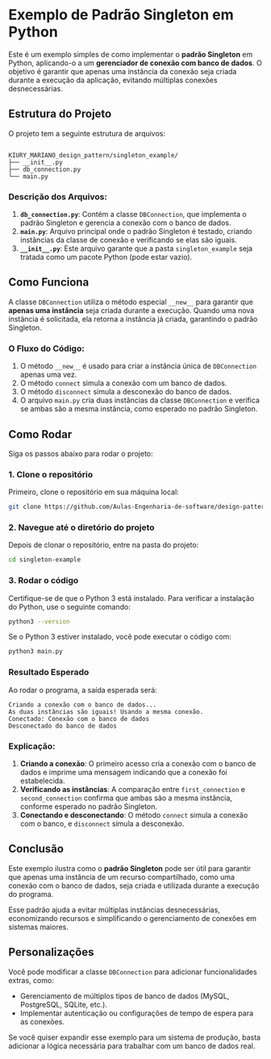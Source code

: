 # Exemplo de Padrão Singleton em Python

Este é um exemplo simples de como implementar o **padrão Singleton** em Python, aplicando-o a um **gerenciador de conexão com banco de dados**. O objetivo é garantir que apenas uma instância da conexão seja criada durante a execução da aplicação, evitando múltiplas conexões desnecessárias.

## Estrutura do Projeto

O projeto tem a seguinte estrutura de arquivos:

```

KIURY_MARIANO_design_pattern/singleton_example/
├── __init__.py
├── db_connection.py
└── main.py

```

### Descrição dos Arquivos:

1. **`db_connection.py`**: Contém a classe `DBConnection`, que implementa o padrão Singleton e gerencia a conexão com o banco de dados.
2. **`main.py`**: Arquivo principal onde o padrão Singleton é testado, criando instâncias da classe de conexão e verificando se elas são iguais.
3. **`__init__.py`**: Este arquivo garante que a pasta `singleton_example` seja tratada como um pacote Python (pode estar vazio).

## Como Funciona

A classe `DBConnection` utiliza o método especial `__new__` para garantir que **apenas uma instância** seja criada durante a execução. Quando uma nova instância é solicitada, ela retorna a instância já criada, garantindo o padrão Singleton.

### O Fluxo do Código:

1. O método `__new__` é usado para criar a instância única de `DBConnection` apenas uma vez.
2. O método `connect` simula a conexão com um banco de dados.
3. O método `disconnect` simula a desconexão do banco de dados.
4. O arquivo `main.py` cria duas instâncias da classe `DBConnection` e verifica se ambas são a mesma instância, como esperado no padrão Singleton.

## Como Rodar

Siga os passos abaixo para rodar o projeto:

### 1. Clone o repositório

Primeiro, clone o repositório em sua máquina local:

```bash
git clone https://github.com/Aulas-Engenharia-de-software/design-patterns-T02N.git
```

### 2. Navegue até o diretório do projeto

Depois de clonar o repositório, entre na pasta do projeto:

```bash
cd singleton-example
```

### 3. Rodar o código

Certifique-se de que o Python 3 está instalado. Para verificar a instalação do Python, use o seguinte comando:

```bash
python3 --version
```

Se o Python 3 estiver instalado, você pode executar o código com:

```bash
python3 main.py
```

### Resultado Esperado

Ao rodar o programa, a saída esperada será:

```
Criando a conexão com o banco de dados...
As duas instâncias são iguais! Usando a mesma conexão.
Conectado: Conexão com o banco de dados
Desconectado do banco de dados
```

### Explicação:

1. **Criando a conexão**: O primeiro acesso cria a conexão com o banco de dados e imprime uma mensagem indicando que a conexão foi estabelecida.
2. **Verificando as instâncias**: A comparação entre `first_connection` e `second_connection` confirma que ambas são a mesma instância, conforme esperado no padrão Singleton.
3. **Conectando e desconectando**: O método `connect` simula a conexão com o banco, e `disconnect` simula a desconexão.

## Conclusão

Este exemplo ilustra como o **padrão Singleton** pode ser útil para garantir que apenas uma instância de um recurso compartilhado, como uma conexão com o banco de dados, seja criada e utilizada durante a execução do programa.

Esse padrão ajuda a evitar múltiplas instâncias desnecessárias, economizando recursos e simplificando o gerenciamento de conexões em sistemas maiores.

## Personalizações

Você pode modificar a classe `DBConnection` para adicionar funcionalidades extras, como:

- Gerenciamento de múltiplos tipos de banco de dados (MySQL, PostgreSQL, SQLite, etc.).
- Implementar autenticação ou configurações de tempo de espera para as conexões.

Se você quiser expandir esse exemplo para um sistema de produção, basta adicionar a lógica necessária para trabalhar com um banco de dados real.
